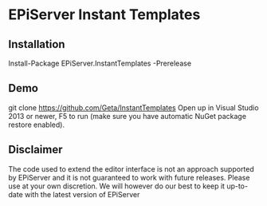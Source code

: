 # EPiServer Instant Templates

## Installation
Install-Package EPiServer.InstantTemplates -Prerelease

## Demo
git clone https://github.com/Geta/InstantTemplates
Open up in Visual Studio 2013 or newer, F5 to run (make sure you have automatic NuGet package restore enabled).

## Disclaimer
The code used to extend the editor interface is not an approach supported by EPiServer and it is not guaranteed to work with future releases. Please use at your own discretion. We will however do our best to keep it up-to-date with the latest version of EPiServer
